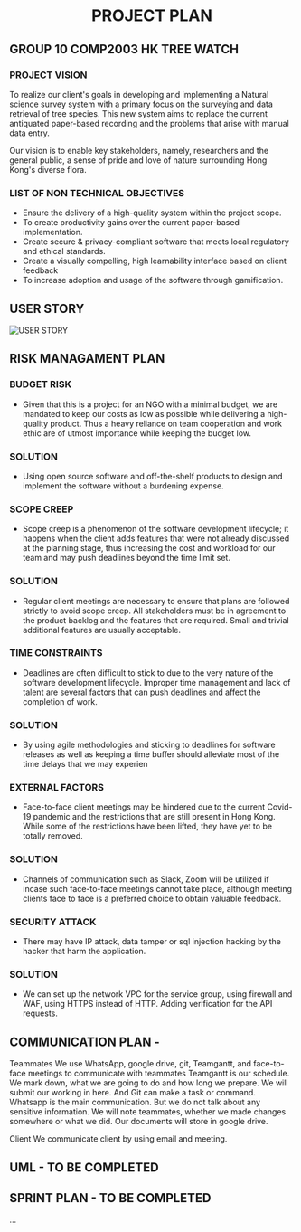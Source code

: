 # <div align="center">PROJECT PLAN</div>


## GROUP 10 COMP2003 HK TREE WATCH 

### PROJECT VISION
To realize our client's goals in developing and implementing a Natural science survey system with a primary focus on the surveying and data retrieval of tree species. This new system aims to replace the current antiquated paper-based recording and the problems that arise with manual data entry. 

Our vision is to enable key stakeholders, namely, researchers and the general public, a sense of pride and love of nature surrounding Hong Kong's diverse flora.

### LIST OF NON TECHNICAL OBJECTIVES
- Ensure the delivery of a high-quality system within the project scope.
- To create productivity gains over the current paper-based implementation.
- Create secure & privacy-compliant software that meets local regulatory and ethical standards.
- Create a visually compelling, high learnability interface based on client feedback
- To increase adoption and usage of the software through gamification.



## USER STORY
![USER STORY](https://github.com/hkuspace-pu/project-submission-group-10-HKNatureWatch/blob/c02a0ee0fea9570e868184a29da3c9d08487cd33/ProjectDocs/group%20project%20prouct%20plan%20user%20story.jpg)

## RISK MANAGAMENT PLAN

### BUDGET RISK
  - Given that this is a project for an NGO with a minimal budget, we are mandated to keep our costs as low as possible while delivering a high-quality product. Thus a heavy reliance on team cooperation and work ethic are of utmost importance while keeping the budget low.

### SOLUTION
   - Using open source software and off-the-shelf products to design and implement the software without a burdening expense.

### SCOPE CREEP
  - Scope creep is a phenomenon of the software development lifecycle; it happens when the client adds features that were not already discussed at the planning stage, thus increasing the cost and workload for our team and may push deadlines beyond the time limit set.

### SOLUTION
  - Regular client meetings are necessary to ensure that plans are followed strictly to avoid scope creep. All stakeholders must be in agreement to the product backlog and the features that are required. Small and trivial additional features are usually acceptable.

### TIME CONSTRAINTS
  - Deadlines are often difficult to stick to due to the very nature of the software development lifecycle. Improper time management and lack of talent are several factors that can push deadlines and affect the completion of work.

### SOLUTION
 - By using agile methodologies and sticking to deadlines for software releases as well as keeping a time buffer should alleviate most of the time delays that we may experien
  
### EXTERNAL FACTORS
  - Face-to-face client meetings may be hindered due to the current Covid-19 pandemic and the restrictions that are still present in Hong Kong. While some of the restrictions have been lifted, they have yet to be totally removed.

### SOLUTION
  - Channels of communication such as Slack, Zoom will be utilized if incase such face-to-face meetings cannot take place, although meeting clients face to face is a preferred choice to obtain valuable feedback.    
    
### SECURITY ATTACK

  - There may have IP attack, data tamper or sql injection hacking by the hacker that harm the application.

### SOLUTION

  - We can set up the network VPC for the service group, using firewall and WAF, using HTTPS instead of HTTP. Adding verification for the API requests.

## COMMUNICATION PLAN - 
Teammates
We use WhatsApp, google drive, git, Teamgantt, and face-to-face meetings to communicate with teammates
Teamgantt is our schedule. We mark down, what we are going to do and how long we prepare.
We will submit our working in here. And Git can make a task or command.
Whatsapp is the main communication. But we do not talk about any sensitive information. We will note teammates, whether we made changes somewhere or what we did. Our documents will store in google drive.

Client
We communicate client by using email and meeting.


## UML - TO BE COMPLETED

## SPRINT PLAN - TO BE COMPLETED
...
